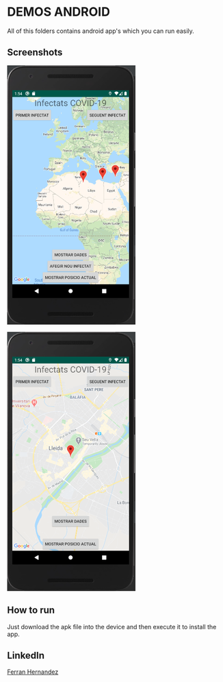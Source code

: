 # DEMOS ANDROID
All of this folders contains android app's which you can run easily.

## Screenshots
![Imagen app Android](https://github.com/Ferranv3/Demos-Android/blob/master/Screenshots/CapturaAppMapsCoronavirus.PNG)

![Imagen2 app Android](https://github.com/Ferranv3/Demos-Android/blob/master/Screenshots/Captura2AppMapsCoronavirus.PNG)

## How to run
Just download the apk file into the device and then execute it to install the app.

## LinkedIn
[Ferran Hernandez](https://es.linkedin.com/in/ferran-hernández-510642187)